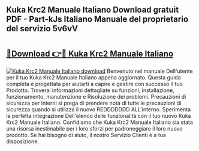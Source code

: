 ## Kuka Krc2 Manuale Italiano Download gratuit PDF - Part-kJs Italiano Manuale del proprietario del servizio 5v6vV

# <h2><a href="http://dfa3qp.blite.top/?on=Kuka+Krc2+Manuale+Italiano">🔗Download 👉🔴 Kuka Krc2 Manuale Italiano</a></h2>

[![Kuka Krc2 Manuale Italiano download](https://i.imgur.com/lujVjoI.png)](http://dfa3qp.blite.top/?on=Kuka+Krc2+Manuale+Italiano)
Benvenuto nel manuale Dell'utente per il tuo Kuka Krc2 Manuale Italiano appena aggiornato. Questa guida completa è progettata per aiutarti a capire e gestire con successo il tuo Prodotto. Troverai informazioni dettagliate su funzioni, installazione, funzionamento, manutenzione e Risoluzione dei problemi. Precauzioni di sicurezza per interni si prega di prendere nota di tutte le precauzioni di sicurezza quando si utilizza il nuovo REDDDDDDD ALL'interno. Sperimenta la perfetta integrazione Dell'elenco delle funzionalità con il tuo nuovo Kuka Krc2 Manuale Italiano. Confidiamo che Kuka Krc2 Manuale Italiano sia stata una risorsa inestimabile per i loro sforzi per padroneggiare il loro nuovo prodotto. Se hai bisogno di aiuto, il nostro Servizio Clienti è a tua disposizione.
